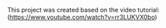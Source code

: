 This project was created based on the video tutorial: (https://www.youtube.com/watch?v=rr3LUKVX0bo)
